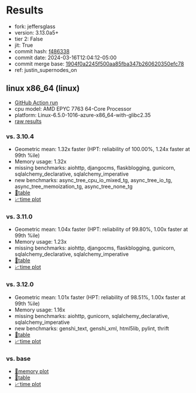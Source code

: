 # Results

- fork: jeffersglass
- version: 3.13.0a5+
- tier 2: False
- jit: True
- commit hash: [f486338](https://github.com/jeffersglass/cpython/commit/f486338)
- commit date: 2024-03-16T12:04:12-05:00
- commit merge base: [1904f0a2245f500aa85fba347b260620350efc78](https://github.com/jeffersglass/cpython/commit/1904f0a2245f500aa85fba347b260620350efc78)
- ref: justin_supernodes_on

## linux x86_64 (linux)

- [GitHub Action run](https://github.com/JeffersGlass/benchmarking-public/actions/runs/8310940868)
- cpu model: AMD EPYC 7763 64-Core Processor
- platform: Linux-6.5.0-1016-azure-x86_64-with-glibc2.35
- [raw results](bm-20240316-linux-x86_64-jeffersglass-justin_supernodes_on-3.13.0a5%2B-f486338.json)

### vs. 3.10.4

- Geometric mean: 1.32x faster (HPT: reliability of 100.00%, 1.24x faster at 99th %ile)
- Memory usage: 1.32x
- missing benchmarks: aiohttp, djangocms, flaskblogging, gunicorn, sqlalchemy_declarative, sqlalchemy_imperative
- new benchmarks: async_tree_cpu_io_mixed_tg, async_tree_io_tg, async_tree_memoization_tg, async_tree_none_tg
- [📄table](bm-20240316-linux-x86_64-jeffersglass-justin_supernodes_on-3.13.0a5%2B-f486338-vs-3.10.4.md)
- [📈time plot](bm-20240316-linux-x86_64-jeffersglass-justin_supernodes_on-3.13.0a5%2B-f486338-vs-3.10.4.png)

### vs. 3.11.0

- Geometric mean: 1.04x faster (HPT: reliability of 99.80%, 1.00x faster at 99th %ile)
- Memory usage: 1.23x
- missing benchmarks: aiohttp, djangocms, flaskblogging, gunicorn, sqlalchemy_declarative, sqlalchemy_imperative
- [📄table](bm-20240316-linux-x86_64-jeffersglass-justin_supernodes_on-3.13.0a5%2B-f486338-vs-3.11.0.md)
- [📈time plot](bm-20240316-linux-x86_64-jeffersglass-justin_supernodes_on-3.13.0a5%2B-f486338-vs-3.11.0.png)

### vs. 3.12.0

- Geometric mean: 1.01x faster (HPT: reliability of 98.51%, 1.00x faster at 99th %ile)
- Memory usage: 1.16x
- missing benchmarks: aiohttp, gunicorn, sqlalchemy_declarative, sqlalchemy_imperative
- new benchmarks: genshi_text, genshi_xml, html5lib, pylint, thrift
- [📄table](bm-20240316-linux-x86_64-jeffersglass-justin_supernodes_on-3.13.0a5%2B-f486338-vs-3.12.0.md)
- [📈time plot](bm-20240316-linux-x86_64-jeffersglass-justin_supernodes_on-3.13.0a5%2B-f486338-vs-3.12.0.png)

### vs. base

- [🧠memory plot](bm-20240316-linux-x86_64-jeffersglass-justin_supernodes_on-3.13.0a5%2B-f486338-vs-base-mem.png)
- [📄table](bm-20240316-linux-x86_64-jeffersglass-justin_supernodes_on-3.13.0a5%2B-f486338-vs-base.md)
- [📈time plot](bm-20240316-linux-x86_64-jeffersglass-justin_supernodes_on-3.13.0a5%2B-f486338-vs-base.png)


